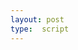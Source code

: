 ```yaml
---
layout: post
type:  script
---
```

<script id="config" type="application/json">{ "fullpage":true, "menuposition":"bottom", "textposition": "right"}</script>

<style>
#\34 058a628-c593-463e-9736-8a821e178fee .annotation {width: 10%!important}
#\34 058a628-c593-463e-9736-8a821e178fee .pin {
  bottom: 40%;
}
</style>
<iiif-storyboard annotationlist='https://dnoneill.github.io/annotate/annotations/4058a628-c593-463e-9736-8a821e178fee-list.json' styling='tagscolor: {"bridge":"#1af8c4","campo":"#e98068","demolished":"#97b7fb","standing":"#f0fd1f"};activecolor: #ffffff;textposition: right;toggleoverlay: true;'></iiif-storyboard>